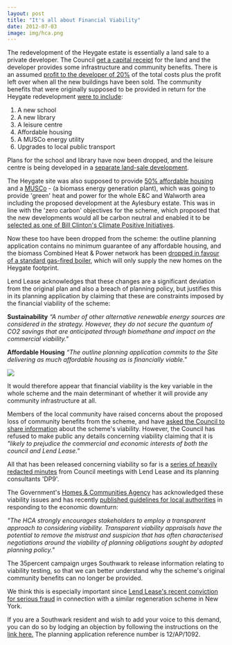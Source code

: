 ```yaml
---
layout: post
title: "It's all about Financial Viability"
date: 2012-07-03
image: img/hca.png
---
```


The redevelopment of the Heygate estate is essentially a land sale to a private developer. The Council [get a capital receipt](https://crappistmartin.github.io/images/SNarticle.png) for the land and the developer provides some infrastructure and community benefits. There is an assumed [profit to the developer of 20%](https://crappistmartin.github.io/images/spdprofit.png) of the total costs plus the profit left over when all the new buildings have been sold. The community benefits that were originally supposed to be provided in return for the Heygate redevelopment [were to include](https://www.scribd.com/doc/82420796/Southwark-Council-2004-Development-Framework):

1. A new school
2. A new library
3. A leisure centre
4. Affordable housing
5. A MUSCo energy utility
6. Upgrades to local public transport

Plans for the school and library have now been dropped, and the leisure centre is being developed in a [separate land-sale development](https://londonist.com/2012/03/further-elephant-and-castle-plans-revealed.php). 

The Heygate site was also supposed to provide [50% affordable housing](https://localhost:4000/images/southwark_50percentcopy.png) and a [MUSCo](https://www.london-se1.co.uk/news/view/5052) - (a biomass energy generation plant), which was going to provide 'green' heat and power for the whole E&C and Walworth area including the proposed development at the Aylesbury estate. This was in line with the 'zero carbon' objectives for the scheme, which proposed that the new developments would all be carbon neutral and enabled it to be [selected as one of Bill Clinton's Climate Positive Initiatives](https://www.london-se1.co.uk/news/view/6032).

Now these too have been dropped from the scheme: the outline planning application contains no minimum guarantee of any affordable housing, and the biomass Combined Heat & Power network has been [dropped in favour of a standard gas-fired boiler](/2012-06-26-environmental-impact-understatement/), which will only supply the new homes on the Heygate footprint.

Lend Lease acknowledges that these changes are a significant deviation from the original plan and also a breach of planning policy, but justifies this in its planning application by claiming that these are constraints imposed by the financial viability of the scheme:

__Sustainability__
_“A number of other alternative renewable energy sources are considered in the strategy. However, they do not secure the quantum of CO2 savings that are anticipated through biomethane and impact on the commercial viability."_

__Affordable Housing__
_“The outline planning application commits to the Site delivering as much affordable housing as is financially viable."_

![](https://crappistmartin.github.io/images/viabilityminutes.png)

It would therefore appear that financial viability is the key variable in the whole scheme and the main determinant of whether it will provide any community infrastructure at all.


Members of the local community have raised concerns about the proposed loss of community benefits from the scheme, and have [asked the Council to share information](https://www.whatdotheyknow.com/request/viability_assessment_for_plannin#outgoing-205692) about the scheme's viability. However, the Council has refused to make public any details concerning viability claiming that it is _"likely to prejudice the commercial and economic interests of both the council and Lend Lease."_   

All that has been released concerning viability so far is a [series of heavily redacted minutes](https://www.whatdotheyknow.com/request/financial_viability_of_proposed#incoming-288071) from Council meetings with Lend Lease and its planning consultants 'DP9'.

The Government's [Homes & Communities Agency](https://en.wikipedia.org/wiki/Homes_and_Communities_Agency) has acknowledged these viability issues and has recently [published guidelines for local authorities](https://www.homesandcommunities.co.uk/sites/default/files/investment_and_planning_good_practice_note.pdf) in responding to the economic downturn:

_"The HCA strongly encourages stakeholders to employ a transparent approach to considering viability. Transparent viability appraisals have the potential to remove the mistrust and suspicion that has often characterised negotiations around the viability of planning obligations sought by adopted planning policy."_

The 35percent campaign urges Southwark to release information relating to viability testing, so that we can better understand why the scheme's original community benefits can no longer be provided.

We think this is especially important since [Lend Lease's recent conviction for serious fraud](https://crappistmartin.github.io/images/SNLLFraud12July2012.png) in connection with a similar regeneration scheme in New York. 

If you are a Southwark resident and wish to add your voice to this demand, you can do so by lodging an objection by following the instructions on the [link here.](https://www.southwark.gov.uk/info/485/planning_applications/686/comment_on_planning_applications/3) The planning application reference number is 12/AP/1092.


